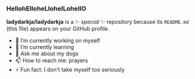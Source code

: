 ### HellohElloheLlohelLohellO


**ladydarkja/ladydarkja** is a ✨ _special_ ✨ repository because its `README.md` (this file) appears on your GitHub profile.

- 🔭 I’m currently working on myself
- 🌱 I’m currently learning
- 💬 Ask me about my dogs
- 📫 How to reach me: prayers
- ⚡ Fun fact: I don't take myself too seriously
